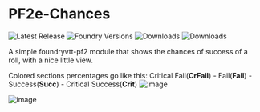 # PF2e-Chances

![Latest Release](https://img.shields.io/github/v/release/scari08/pf2e-chances)
![Foundry Versions](https://img.shields.io/endpoint?url=https://foundryshields.com/version?url=https://github.com/scari08/pf2e-chances/raw/main/module.json)
![Downloads](https://img.shields.io/github/downloads/scari08/pf2e-chances/total)
![Downloads](https://img.shields.io/github/downloads/scari08/pf2e-chances/latest/total)

A simple foundryvtt-pf2 module that shows the chances of success of a roll, with a nice little view.

Colored sections percentages go like this: Critical Fail(**CrFail**) - Fail(**Fail**) - Success(**Succ**) - Critical Success(**Crit**)
![image](https://github.com/scari08/pf2e-chances/blob/main/assets/chatcardExample.webp)

![image](https://github.com/scari08/pf2e-chances/blob/main/assets/checkDialogExample.webp)
